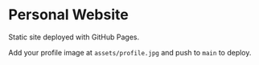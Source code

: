 # Personal Website

Static site deployed with GitHub Pages.

Add your profile image at `assets/profile.jpg` and push to `main` to deploy.


